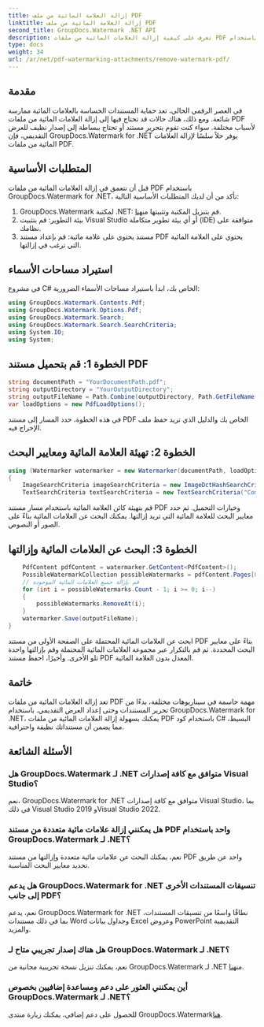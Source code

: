 ```yaml
---
title: إزالة العلامة المائية من ملف PDF
linktitle: إزالة العلامة المائية من ملف PDF
second_title: GroupDocs.Watermark .NET API
description: تعرف على كيفية إزالة العلامات المائية من ملفات PDF باستخدام GroupDocs.Watermark لـ .NET. خطوات سهلة لتحرير المستندات بشكل احترافي.
type: docs
weight: 34
url: /ar/net/pdf-watermarking-attachments/remove-watermark-pdf/
---
```

## مقدمة
في العصر الرقمي الحالي، تعد حماية المستندات الحساسة بالعلامات المائية ممارسة شائعة. ومع ذلك، هناك حالات قد تحتاج فيها إلى إزالة العلامات المائية من ملفات PDF لأسباب مختلفة. سواء كنت تقوم بتحرير مستند أو تحتاج ببساطة إلى إصدار نظيف للعرض التقديمي، فإن GroupDocs.Watermark for .NET يوفر حلاً سلسًا لإزالة العلامات المائية من ملفات PDF.
## المتطلبات الأساسية
قبل أن نتعمق في إزالة العلامات المائية من ملفات PDF باستخدام GroupDocs.Watermark for .NET، تأكد من أن لديك المتطلبات الأساسية التالية:
1.  GroupDocs.Watermark لمكتبة .NET: قم بتنزيل المكتبة وتثبيتها من[هنا](https://releases.groupdocs.com/Watermark/net/).
2. بيئة التطوير: قم بتثبيت Visual Studio أو أي بيئة تطوير متكاملة (IDE) متوافقة على نظامك.
3. مستند يحتوي على علامة مائية: قم بإعداد مستند PDF يحتوي على العلامة المائية التي ترغب في إزالتها.

## استيراد مساحات الأسماء
في مشروع C# الخاص بك، ابدأ باستيراد مساحات الأسماء الضرورية:
```csharp
using GroupDocs.Watermark.Contents.Pdf;
using GroupDocs.Watermark.Options.Pdf;
using GroupDocs.Watermark.Search;
using GroupDocs.Watermark.Search.SearchCriteria;
using System.IO;
using System;
```
## الخطوة 1: قم بتحميل مستند PDF
```csharp
string documentPath = "YourDocumentPath.pdf";
string outputDirectory = "YourOutputDirectory";
string outputFileName = Path.Combine(outputDirectory, Path.GetFileName(documentPath));
var loadOptions = new PdfLoadOptions();
```
في هذه الخطوة، حدد المسار إلى مستند PDF الخاص بك والدليل الذي تريد حفظ ملف الإخراج فيه.
## الخطوة 2: تهيئة العلامة المائية ومعايير البحث
```csharp
using (Watermarker watermarker = new Watermarker(documentPath, loadOptions))
{
    ImageSearchCriteria imageSearchCriteria = new ImageDctHashSearchCriteria(Constants.LogoPng);
    TextSearchCriteria textSearchCriteria = new TextSearchCriteria("Company Name");
```
قم بتهيئة كائن العلامة المائية باستخدام مسار مستند PDF وخيارات التحميل. ثم حدد معايير البحث للعلامة المائية التي تريد إزالتها. يمكنك البحث عن العلامات المائية بناءً على الصور أو النصوص.
## الخطوة 3: البحث عن العلامات المائية وإزالتها
```csharp
    PdfContent pdfContent = watermarker.GetContent<PdfContent>();
    PossibleWatermarkCollection possibleWatermarks = pdfContent.Pages[0].Search(imageSearchCriteria.Or(textSearchCriteria));
    // قم بإزالة جميع العلامات المائية الموجودة
    for (int i = possibleWatermarks.Count - 1; i >= 0; i--)
    {
        possibleWatermarks.RemoveAt(i);
    }
    watermarker.Save(outputFileName);
}
```
ابحث عن العلامات المائية المحتملة على الصفحة الأولى من مستند PDF بناءً على معايير البحث المحددة. ثم قم بالتكرار عبر مجموعة العلامات المائية المحتملة وقم بإزالتها واحدة تلو الأخرى. وأخيرًا، احفظ مستند PDF المعدل بدون العلامة المائية.

## خاتمة
تعد إزالة العلامات المائية من ملفات PDF مهمة حاسمة في سيناريوهات مختلفة، بدءًا من تحرير المستندات وحتى إعداد العرض التقديمي. باستخدام GroupDocs.Watermark for .NET، يمكنك بسهولة إزالة العلامات المائية من ملفات PDF باستخدام كود C# البسيط، مما يضمن أن مستنداتك نظيفة واحترافية.
## الأسئلة الشائعة
### هل GroupDocs.Watermark لـ .NET متوافق مع كافة إصدارات Visual Studio؟
نعم، GroupDocs.Watermark for .NET متوافق مع كافة إصدارات Visual Studio، بما في ذلك Visual Studio 2019 وVisual Studio 2022.
### هل يمكنني إزالة علامات مائية متعددة من مستند PDF واحد باستخدام GroupDocs.Watermark لـ .NET؟
نعم، يمكنك البحث عن علامات مائية متعددة وإزالتها من مستند PDF واحد عن طريق تحديد معايير البحث المناسبة.
### هل يدعم GroupDocs.Watermark for .NET تنسيقات المستندات الأخرى إلى جانب PDF؟
نعم، يدعم GroupDocs.Watermark for .NET نطاقًا واسعًا من تنسيقات المستندات، بما في ذلك مستندات Word وجداول بيانات Excel وعروض PowerPoint التقديمية والمزيد.
### هل هناك إصدار تجريبي متاح لـ GroupDocs.Watermark لـ .NET؟
 نعم، يمكنك تنزيل نسخة تجريبية مجانية من GroupDocs.Watermark لـ .NET من[هنا](https://releases.groupdocs.com/).
### أين يمكنني العثور على دعم ومساعدة إضافيين بخصوص GroupDocs.Watermark لـ .NET؟
 للحصول على دعم إضافي، يمكنك زيارة منتدى GroupDocs.Watermark[هنا](https://forum.groupdocs.com/c/watermark/19).